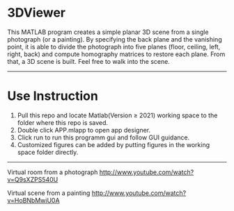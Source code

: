3DViewer
========

This MATLAB program creates a simple planar 3D scene from a single photograph (or a painting). 
By specifying the back plane and the vanishing point, it is able to divide the photograph into five planes 
(floor, ceiling, left, right, back) and compute homography matrices to restore each plane. 
From that, a 3D scene is built. Feel free to walk into the scene.

-----------------------------------------
Use Instruction
=========
1. Pull this repo and locate Matlab(Version ≥ 2021) working space to the folder where this repo is saved.
2. Double click APP.mlapp to open app designer. 
3. Click run to run this programm gui and follow GUI guidance. 
4. Customized figures can be added by putting figures in the working space folder directly.



-----------------------------------------
Virtual room from a photograph
http://www.youtube.com/watch?v=Q9sXZPS540U

Virtual scene from a painting
http://www.youtube.com/watch?v=HoBNbMwiU0A
